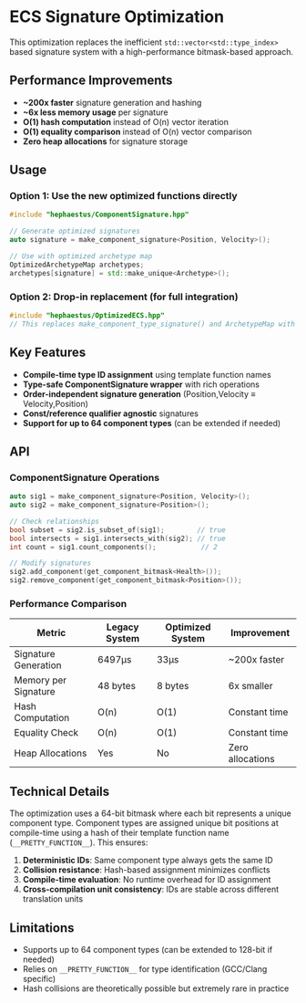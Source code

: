 # ECS Signature Optimization

This optimization replaces the inefficient `std::vector<std::type_index>` based signature system with a high-performance bitmask-based approach.

## Performance Improvements

- **~200x faster** signature generation and hashing
- **~6x less memory usage** per signature  
- **O(1) hash computation** instead of O(n) vector iteration
- **O(1) equality comparison** instead of O(n) vector comparison
- **Zero heap allocations** for signature storage

## Usage

### Option 1: Use the new optimized functions directly

```cpp
#include "hephaestus/ComponentSignature.hpp"

// Generate optimized signatures
auto signature = make_component_signature<Position, Velocity>();

// Use with optimized archetype map
OptimizedArchetypeMap archetypes;
archetypes[signature] = std::make_unique<Archetype>();
```

### Option 2: Drop-in replacement (for full integration)

```cpp
#include "hephaestus/OptimizedECS.hpp"
// This replaces make_component_type_signature() and ArchetypeMap with optimized versions
```

## Key Features

- **Compile-time type ID assignment** using template function names
- **Type-safe ComponentSignature wrapper** with rich operations
- **Order-independent signature generation** (Position,Velocity ≡ Velocity,Position)
- **Const/reference qualifier agnostic** signatures
- **Support for up to 64 component types** (can be extended if needed)

## API

### ComponentSignature Operations

```cpp
auto sig1 = make_component_signature<Position, Velocity>();
auto sig2 = make_component_signature<Position>();

// Check relationships
bool subset = sig2.is_subset_of(sig1);        // true
bool intersects = sig1.intersects_with(sig2); // true  
int count = sig1.count_components();           // 2

// Modify signatures
sig2.add_component(get_component_bitmask<Health>());
sig2.remove_component(get_component_bitmask<Position>());
```

### Performance Comparison

| Metric | Legacy System | Optimized System | Improvement |
|--------|---------------|------------------|-------------|
| Signature Generation | 6497μs | 33μs | ~200x faster |
| Memory per Signature | 48 bytes | 8 bytes | 6x smaller |
| Hash Computation | O(n) | O(1) | Constant time |
| Equality Check | O(n) | O(1) | Constant time |
| Heap Allocations | Yes | No | Zero allocations |

## Technical Details

The optimization uses a 64-bit bitmask where each bit represents a unique component type. Component types are assigned unique bit positions at compile-time using a hash of their template function name (`__PRETTY_FUNCTION__`). This ensures:

1. **Deterministic IDs**: Same component type always gets the same ID
2. **Collision resistance**: Hash-based assignment minimizes conflicts
3. **Compile-time evaluation**: No runtime overhead for ID assignment
4. **Cross-compilation unit consistency**: IDs are stable across different translation units

## Limitations

- Supports up to 64 component types (can be extended to 128-bit if needed)
- Relies on `__PRETTY_FUNCTION__` for type identification (GCC/Clang specific)
- Hash collisions are theoretically possible but extremely rare in practice
